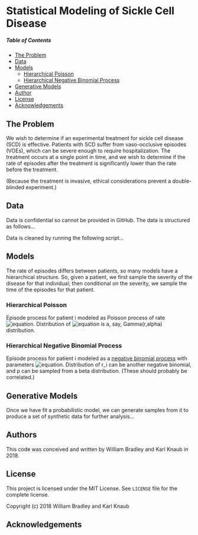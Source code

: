 # Statistical Modeling of Sickle Cell Disease

##### Table of Contents  
-  [The Problem](#the-problem) 
-  [Data](#data) 
-  [Models](#models) 
    * [Hierarchical Poisson](#hierarchical-poisson)
    * [Hierarchical Negative Binomial Process](#hierarchical-negative-binomial-process) 
-  [Generative Models](#generative-models)
-  [Author](#author)  
-  [License](#license)  
-  [Acknowledgements](#acknowledgements)  


## The Problem

We wish to determine if an experimental treatment for sickle cell disease (SCD)
is effective.  Patients with SCD suffer from vaso-occlusive episodes (VOEs),
which can be severe enough to require hospitalization.  The treatment occurs at
a single point in time, and we wish to determine if the rate of episodes 
after the treatment is significantly lower than the rate before the treatment.

(Because the treatment is invasive, ethical considerations prevent a double-blinded experiment.)

## Data
Data is confidential so cannot be provided in GitHub.  The data is structured as
follows...

Data is cleaned by running the following script...

## Models

The rate of episodes differs between patients, so many models have a
hierarchical structure.  So, given a patient, we first sample the severity of
the disease for that individual; then conditional on the severity, we
sample the time of the episodes for that patient.

### Hierarchical Poisson

Episode process for patient i modeled as Poisson process of rate
![equation](http://mathurl.com/yd2xhu3q).  Distribution of
![equation](http://mathurl.com/yd2xhu3q) is a, say, Gamma(r,alpha)
distribution.

### Hierarchical Negative Binomial Process

Episode process for patient i modeled as a [negative binomial
process](https://en.wikipedia.org/wiki/Negative_binomial_distribution) with
parameters ![equation](http://mathurl.com/yca7w4ce).  Distribution of r_i can
be another negative binomial, and p can be sampled from a beta distribution.
(These should probably be correlated.)

## Generative Models

Once we have fit a probabilistic model, we can generate samples from it to
produce a set of synthetic data for further analysis...

## Authors

This code was conceived and written by William Bradley and Karl Knaub in 2018.

## License

This project is licensed under the MIT License.  See `LICENSE` file for the
complete license.

Copyright (c) 2018 William Bradley and Karl Knaub

## Acknowledgements




